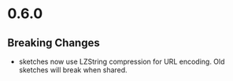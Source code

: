 # 0.6.0
## Breaking Changes
- sketches now use LZString compression for URL encoding. Old sketches will break when shared. 
